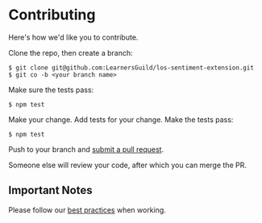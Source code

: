 # Contributing

Here's how we'd like you to contribute.

Clone the repo, then create a branch:

    $ git clone git@github.com:LearnersGuild/los-sentiment-extension.git
    $ git co -b <your branch name>

Make sure the tests pass:

    $ npm test

Make your change. Add tests for your change. Make the tests pass:

    $ npm test

Push to your branch and [submit a pull request][pr].

Someone else will review your code, after which you can merge the PR.

## Important Notes

Please follow our [best practices][best-practices] when working.


[pr]: https://github.com/LearnersGuild/los-sentiment-extension/compare/
[best-practices]: https://software.learnersguild.org/best-practices/index.html
